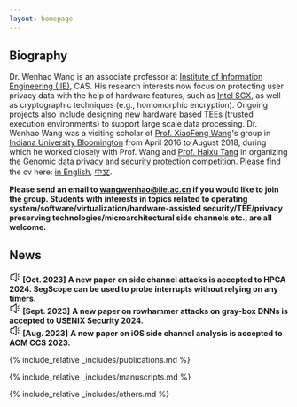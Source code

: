 ```yaml
---
layout: homepage
---
```


## Biography 

Dr. Wenhao Wang is an associate professor at [Institute of Information Engineering (IIE)](http://www.iie.ac.cn/), CAS. His research interests now focus on protecting user privacy data with the help of hardware features, such as [Intel SGX](https://software.intel.com/en-us/sgx), as well as cryptographic techniques (e.g., homomorphic encryption). Ongoing projects also include designing new hardware based TEEs (trusted execution environments) to support large scale data processing. Dr. Wenhao Wang was a visiting scholar of [Prof. XiaoFeng Wang](https://www.informatics.indiana.edu/xw7/)'s group in [Indiana University Bloomington](https://www.indiana.edu/) from April 2016 to August 2018, during which he worked closely with Prof. Wang and [Prof. Haixu Tang](https://www.informatics.indiana.edu/hatang/) in organizing the [Genomic data privacy and security protection competition](http://www.humangenomeprivacy.org/2017/). Please find the cv here: [in English](/files/cv.pdf), [中文](/files/cvc.pdf).

**Please send an email to [wangwenhao@iie.ac.cn](mailto:wangwenhao@iie.ac.cn) if you would like to join the group. Students with interests in topics related to operating system/software/virtualization/hardware-assisted security/TEE/privacy preserving technologies/microarchitectural side channels etc., are all welcome.**

## News

![letter](/images/news.png "news") **[Oct. 2023]** **A new paper on side channel attacks is accepted to HPCA 2024. SegScope can be used to probe interrupts without relying on any timers.**  
![letter](/images/news.png "news") **[Sept. 2023]** **A new paper on rowhammer attacks on gray-box DNNs is accepted to USENIX Security 2024.**  
![letter](/images/news.png "news") **[Aug. 2023]** **A new paper on iOS side channel analysis is accepted to ACM CCS 2023.**  

{% include_relative _includes/publications.md %}

{% include_relative _includes/manuscripts.md %}

{% include_relative _includes/others.md %}

